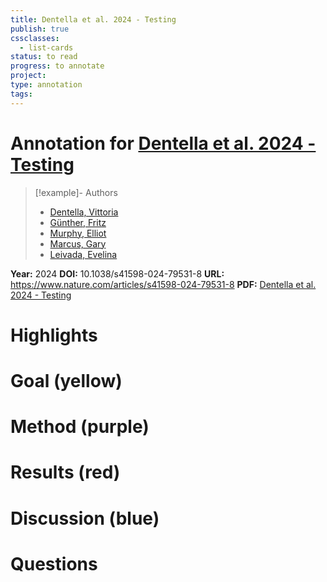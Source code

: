 ```yaml
---
title: Dentella et al. 2024 - Testing
publish: true
cssclasses:
  - list-cards
status: to read
progress: to annotate
project:
type: annotation
tags:
---
```

# Annotation for [Dentella et al. 2024 - Testing](Papers/References/Dentella%20et%20al.%202024%20-%20Testing)

> [!example]- Authors
> - [Dentella, Vittoria](Papers/People/Dentella%20Vittoria)
> - [Günther, Fritz](Papers/People/Günther%20Fritz)
> - [Murphy, Elliot](Papers/People/Murphy%20Elliot)
> - [Marcus, Gary](Papers/People/Marcus%20Gary)
> - [Leivada, Evelina](Papers/People/Leivada%20Evelina)

**Year:** 2024
**DOI:** 10.1038/s41598-024-79531-8
**URL:** https://www.nature.com/articles/s41598-024-79531-8
**PDF:** [Dentella et al. 2024 - Testing](Papers/PDFs/Dentella%20et%20al.%202024%20-%20Testing%20AI%20on%20language%20comprehension%20tasks%20reveals%20insensitivity%20to%20underlying%20meaning.pdf)

# Highlights


# Goal (yellow)


# Method (purple)


# Results (red)


# Discussion (blue)


# Questions

